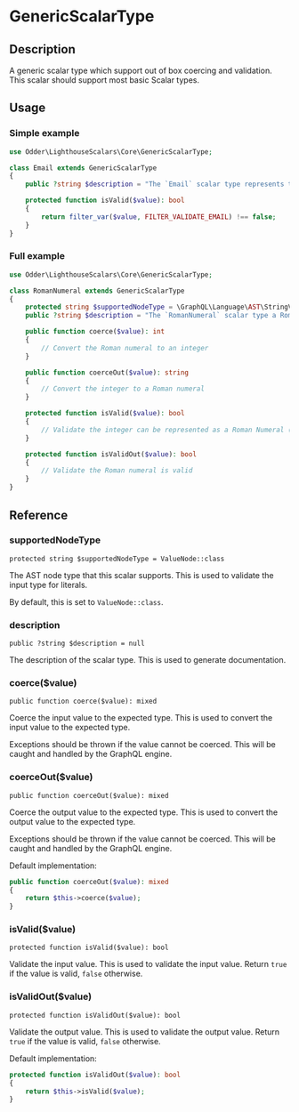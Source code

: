 # GenericScalarType

## Description

A generic scalar type which support out of box coercing and validation. This scalar should support most basic Scalar types.

## Usage

### Simple example

```php
use Odder\LighthouseScalars\Core\GenericScalarType;

class Email extends GenericScalarType
{
    public ?string $description = "The `Email` scalar type represents textual data, specifically an email address.";

    protected function isValid($value): bool
    {
        return filter_var($value, FILTER_VALIDATE_EMAIL) !== false;
    }
}
```

### Full example

```php
use Odder\LighthouseScalars\Core\GenericScalarType;

class RomanNumeral extends GenericScalarType
{
    protected string $supportedNodeType = \GraphQL\Language\AST\StringValueNode::class
    public ?string $description = "The `RomanNumeral` scalar type a Roman numeral. Data is stored as integers, but displayed as Roman numerals.";

    public function coerce($value): int
    {
        // Convert the Roman numeral to an integer
    }

    public function coerceOut($value): string
    {
        // Convert the integer to a Roman numeral
    }

    protected function isValid($value): bool
    {
        // Validate the integer can be represented as a Roman Numeral (e.g. 1-3999)
    }

    protected function isValidOut($value): bool
    {
        // Validate the Roman numeral is valid
    }
}
```

## Reference

### supportedNodeType

`protected string $supportedNodeType = ValueNode::class`

The AST node type that this scalar supports. This is used to validate the input type for literals.

By default, this is set to `ValueNode::class`.

### description

`public ?string $description = null`

The description of the scalar type. This is used to generate documentation.

### coerce($value)

`public function coerce($value): mixed`

Coerce the input value to the expected type. This is used to convert the input value to the expected type.

Exceptions should be thrown if the value cannot be coerced. This will be caught and handled by the GraphQL engine.

### coerceOut($value)

`public function coerceOut($value): mixed`

Coerce the output value to the expected type. This is used to convert the output value to the expected type.

Exceptions should be thrown if the value cannot be coerced. This will be caught and handled by the GraphQL engine.

Default implementation:

```php
public function coerceOut($value): mixed
{
    return $this->coerce($value);
}
```

### isValid($value)

`protected function isValid($value): bool`

Validate the input value. This is used to validate the input value. Return `true` if the value is valid, `false` otherwise.

### isValidOut($value)

`protected function isValidOut($value): bool`

Validate the output value. This is used to validate the output value. Return `true` if the value is valid, `false` otherwise.

Default implementation:

```php
protected function isValidOut($value): bool
{
    return $this->isValid($value);
}
```
